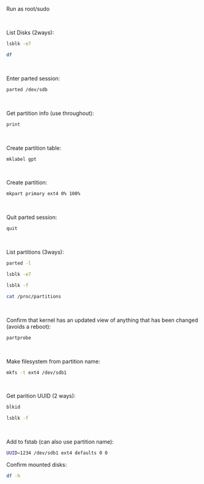 Run as root/sudo

<br/>

List Disks (2ways): 
```bash
lsblk -e7
```
```bash
df
```

<br/>

Enter parted session:
```bash
parted /dev/sdb
```

<br/>

Get partition info (use throughout):
```bash
print
```

<br/>

Create partition table:
```bash
mklabel gpt
```

<br/>

Create partition:
```bash
mkpart primary ext4 0% 100%
```

<br/>

Quit parted session:
```bash
quit
```

<br/>

List partitions (3ways): 
```bash 
parted -l 
```
```bash
lsblk -e7
```
```bash
lsblk -f
```
```bash
cat /proc/partitions
```


<br/>

Confirm that kernel has an updated view of anything that has been changed (avoids a reboot):
```bash
partprobe
```

<br/>

Make filesystem from partition name:
```bash
mkfs -t ext4 /dev/sdb1
```

<br/>

Get parition UUID (2 ways): 
```bash
blkid
```
```bash
lsblk -f
```

<br/>

Add to fstab (can also use partition name):
```bash
UUID=1234 /dev/sdb1 ext4 defaults 0 0
```

Confirm mounted disks:
```bash
df -h
```
